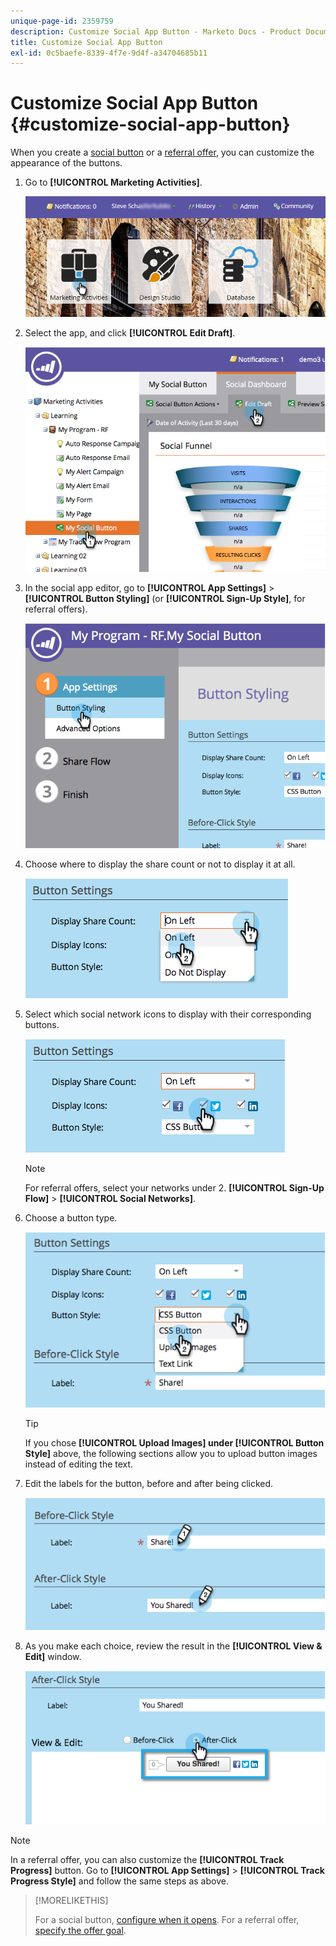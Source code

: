 ```yaml
---
unique-page-id: 2359759
description: Customize Social App Button - Marketo Docs - Product Documentation
title: Customize Social App Button
exl-id: 0c5baefe-8339-4f7e-9d4f-a34704685b11
---
```

# Customize Social App Button {#customize-social-app-button}

When you create a [social button](/help/marketo/product-docs/demand-generation/landing-pages/free-form-landing-pages/add-a-social-button-to-a-free-form-landing-page.md) or a [referral offer](/help/marketo/product-docs/demand-generation/social/referral-offers/create-a-referral-offer.md), you can customize the appearance of the buttons.

1. Go to **[!UICONTROL Marketing Activities]**.

   ![](assets/login-marketing-activities.png)

1. Select the app, and click **[!UICONTROL Edit Draft]**.

   ![](assets/image2014-9-23-17-3a3-3a34.png)

1. In the social app editor, go to **[!UICONTROL App Settings]** > **[!UICONTROL Button Styling]** (or **[!UICONTROL Sign-Up Style]**, for referral offers).

   ![](assets/image2014-9-23-17-3a3-3a57.png)

1. Choose where to display the share count or not to display it at all.

   ![](assets/image2014-9-23-17-3a4-3a10.png)

1. Select which social network icons to display with their corresponding buttons.

   ![](assets/image2014-9-23-17-3a4-3a22.png)

   >[!NOTE]
   >
   >For referral offers, select your networks under 2. **[!UICONTROL Sign-Up Flow]** > **[!UICONTROL Social Networks]**.

1. Choose a button type.

   ![](assets/image2014-9-23-17-3a4-3a50.png)

   >[!TIP]
   >
   >If you chose **[!UICONTROL Upload Images] under [!UICONTROL Button Style]** above, the following sections allow you to upload button images instead of editing the text.

1. Edit the labels for the button, before and after being clicked.

   ![](assets/image2014-9-23-17-3a5-3a30.png)

1. As you make each choice, review the result in the **[!UICONTROL View & Edit]** window.

   ![](assets/image2014-9-23-17-3a5-3a42.png)

>[!NOTE]
>
>In a referral offer, you can also customize the **[!UICONTROL Track Progress]** button. Go to **[!UICONTROL App Settings]** > **[!UICONTROL Track Progress Style]** and follow the same steps as above.

>[!MORELIKETHIS]
>
>For a social button, [configure when it opens](/help/marketo/product-docs/demand-generation/social/configuring-social-actions/configure-when-social-button-opens.md). For a referral offer, [specify the offer goal](/help/marketo/product-docs/demand-generation/social/referral-offers/specify-goal-for-referral-offer.md).
